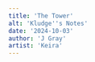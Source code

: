 ```yaml
---
title: 'The Tower'
alt: 'Kludge''s Notes'
date: '2024-10-03'
author: 'J Gray'
artist: 'Keira'
---
```

